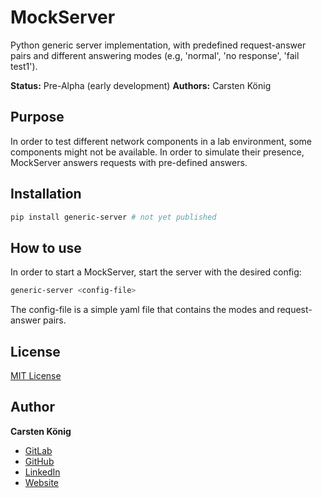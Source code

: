 # MockServer

Python generic server implementation, with predefined request-answer pairs and different answering modes (e.g, 'normal', 'no response', 'fail test1').

**Status:**  Pre-Alpha (early development)
**Authors:** Carsten König

## Purpose

In order to test different network components in a lab environment, some components might not be available. In order to simulate their presence, MockServer answers requests with pre-defined answers. 

## Installation

```bash
pip install generic-server # not yet published
```

## How to use
In order to start a MockServer, start the server with the desired config:

```bash
generic-server <config-file>
```
The config-file is a simple yaml file that contains the modes and request-answer pairs.


## License
[MIT License](https://choosealicense.com/licenses/mit/)

## Author
**Carsten König**

- [GitLab](https://gitlab.com/ck2go "Carsten König")
- [GitHub](https://github.com/ck2go "Carsten König")
- [LinkedIn](https://www.linkedin.com/in/ck2go/ "Carsten König")
- [Website](https://www.carsten-koenig.de "Carsten König")

